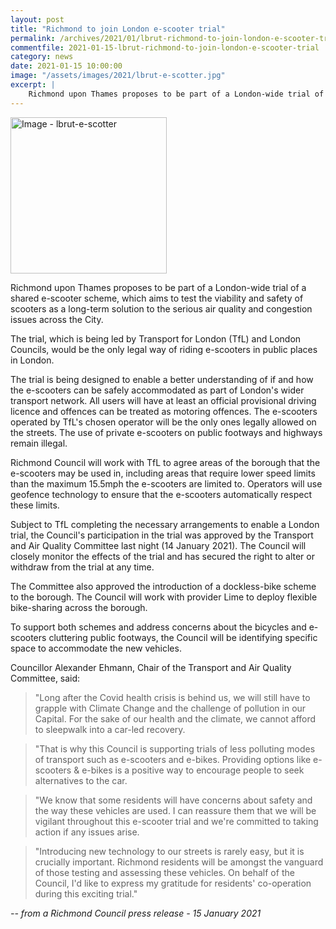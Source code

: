 ```yaml
---
layout: post
title: "Richmond to join London e-scooter trial"
permalink: /archives/2021/01/lbrut-richmond-to-join-london-e-scooter-trial.html
commentfile: 2021-01-15-lbrut-richmond-to-join-london-e-scooter-trial
category: news
date: 2021-01-15 10:00:00
image: "/assets/images/2021/lbrut-e-scotter.jpg"
excerpt: |
    Richmond upon Thames proposes to be part of a London-wide trial of a shared e-scooter scheme, which aims to test the viability and safety of scooters as a long-term solution to the serious air quality and congestion issues across the City.
---
```

<a href="/assets/images/2021/lbrut-e-scotter.jpg" title="Click for a larger image"><img src="/assets/images/2021/lbrut-e-scotter-thumb.jpg" width="250" alt="Image - lbrut-e-scotter"  class="photo right"/></a>

Richmond upon Thames proposes to be part of a London-wide trial of a shared e-scooter scheme, which aims to test the viability and safety of scooters as a long-term solution to the serious air quality and congestion issues across the City.

The trial, which is being led by Transport for London (TfL) and London Councils, would be the only legal way of riding e-scooters in public places in London.

The trial is being designed to enable a better understanding of if and how the e-scooters can be safely accommodated as part of London's wider transport network. All users will have at least an official provisional driving licence and offences can be treated as motoring offences. The e-scooters operated by TfL's chosen operator will be the only ones legally allowed on the streets. The use of private e-scooters on public footways and highways remain illegal.

Richmond Council will work with TfL to agree areas of the borough that the e-scooters may be used in, including areas that require lower speed limits than the maximum 15.5mph the e-scooters are limited to. Operators will use geofence technology to ensure that the e-scooters automatically respect these limits.

Subject to TfL completing the necessary arrangements to enable a London trial, the Council's participation in the trial was approved by the Transport and Air Quality Committee last night (14 January 2021). The Council will closely monitor the effects of the trial and has secured the right to alter or withdraw from the trial at any time.

The Committee also approved the introduction of a dockless-bike scheme to the borough. The Council will work with provider Lime to deploy flexible bike-sharing across the borough.

To support both schemes and address concerns about the bicycles and e-scooters cluttering public footways, the Council will be identifying specific space to accommodate the new vehicles.

Councillor Alexander Ehmann, Chair of the Transport and Air Quality Committee, said:

> "Long after the Covid health crisis is behind us, we will still have to grapple with Climate Change and the challenge of pollution in our Capital. For the sake of our health and the climate, we cannot afford to sleepwalk into a car-led recovery.

> "That is why this Council is supporting trials of less polluting modes of transport such as e-scooters and e-bikes. Providing options like e-scooters & e-bikes is a positive way to encourage people to seek alternatives to the car.

> "We know that some residents will have concerns about safety and the way these vehicles are used. I can reassure them that we will be vigilant throughout this e-scooter trial and we're committed to taking action if any issues arise.

> "Introducing new technology to our streets is rarely easy, but it is crucially important. Richmond residents will be amongst the vanguard of those testing and assessing these vehicles. On behalf of the Council, I'd like to express my gratitude for residents' co-operation during this exciting trial."


<cite>-- from a Richmond Council press release - 15 January 2021</cite>

